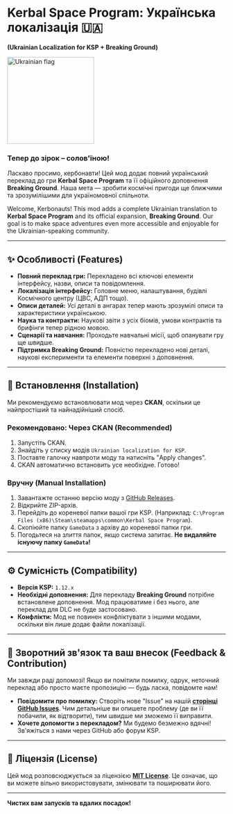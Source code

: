 # Kerbal Space Program: Українська локалізація 🇺🇦
**(Ukrainian Localization for KSP + Breaking Ground)**

<img src="https://i.imgur.com/vBEl7ag.jpeg" alt="Ukrainian flag" width="200"/>

### Тепер до зірок – солов'їною!
Ласкаво просимо, кербонавти! Цей мод додає повний український переклад до гри **Kerbal Space Program** та її офіційного доповнення **Breaking Ground**. Наша мета — зробити космічні пригоди ще ближчими та зрозумілішими для україномовної спільноти.

Welcome, Kerbonauts! This mod adds a complete Ukrainian translation to **Kerbal Space Program** and its official expansion, **Breaking Ground**. Our goal is to make space adventures even more accessible and enjoyable for the Ukrainian-speaking community.

---

## ✨ Особливості (Features)

* **Повний переклад гри:** Перекладено всі ключові елементи інтерфейсу, назви, описи та повідомлення.
* **Локалізація інтерфейсу:** Головне меню, налаштування, будівлі Космічного центру (ЦВС, АДП тощо).
* **Описи деталей:** Усі деталі в ангарах тепер мають зрозумілі описи та характеристики українською.
* **Наука та контракти:** Наукові звіти з усіх біомів, умови контрактів та брифінги тепер рідною мовою.
* **Сценарії та навчання:** Проходьте навчальні місії, щоб опанувати гру ще швидше.
* **Підтримка Breaking Ground:** Повністю перекладено нові деталі, наукові експерименти та елементи поверхні з доповнення.

---

## 🚀 Встановлення (Installation)

Ми рекомендуємо встановлювати мод через **CKAN**, оскільки це найпростіший та найнадійніший спосіб.

### Рекомендовано: Через CKAN (Recommended)

1.  Запустіть CKAN.
2.  Знайдіть у списку модів `Ukrainian localization for KSP`.
3.  Поставте галочку навпроти моду та натисніть "Apply changes".
4.  CKAN автоматично встановить усе необхідне. Готово!

### Вручну (Manual Installation)

1.  Завантажте останню версію моду з [GitHub Releases](https://github.com/BeardVis/KSP-Ukrainian-Localization/releases/latest).
2.  Відкрийте ZIP-архів.
3.  Перейдіть до кореневої папки вашої гри KSP. (Наприклад: `C:\Program Files (x86)\Steam\steamapps\common\Kerbal Space Program`).
4.  Скопіюйте папку `GameData` з архіву до кореневої папки гри.
5.  Погодьтеся на злиття папок, якщо система запитає. **Не видаляйте існуючу папку `GameData`!**

---

## ⚙️ Сумісність (Compatibility)

* **Версія KSP:** `1.12.x`
* **Необхідні доповнення:** Для перекладу **Breaking Ground** потрібне встановлене доповнення. Мод працюватиме і без нього, але переклад для DLC не буде застосовано.
* **Конфлікти:** Мод не повинен конфліктувати з іншими модами, оскільки він лише додає файли локалізації.

---

## 🐛 Зворотний зв'язок та ваш внесок (Feedback & Contribution)

Ми завжди раді допомозі! Якщо ви помітили помилку, одрук, неточний переклад або просто маєте пропозицію — будь ласка, повідомте нам!

* **Повідомити про помилку:** Створіть нове "Issue" на нашій [**сторінці GitHub Issues**](https://github.com/BeardVis/KSP-Ukrainian-Localization/issues/new). Чим детальніше ви опишете проблему (де ви її побачили, як відтворити), тим швидше ми зможемо її виправити.
* **Хочете допомогти з перекладом?** Ми будемо безмежно вдячні! Зв'яжіться з нами через GitHub або форум KSP.

---

## 📜 Ліцензія (License)

Цей мод розповсюджується за ліцензією [**MIT License**](https://github.com/BeardVis/KSP-Ukrainian-Localization/blob/main/LICENSE). Це означає, що ви можете вільно використовувати, змінювати та поширювати його.

---

**Чистих вам запусків та вдалих посадок!**